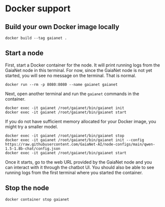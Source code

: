 # Docker support

## Build your own Docker image locally

```
docker build --tag gaianet .
```

## Start a node

First, start a Docker container for the node. It will print running logs from the GaiaNet node in this terminal. For now, since the GaiaNet node is not yet started, you will see no message on the terminal. That is normal.

```
docker run --rm -p 8080:8080 --name gaianet gaianet
```

Next, open another terminal and run the `gaianet` commands in the container.

```
docker exec -it gaianet /root/gaianet/bin/gaianet init
docker exec -it gaianet /root/gaianet/bin/gaianet start
```

If you do not have sufficient memory allocated for your Docker image, you might try a smaller model.

```
docker exec -it gaianet /root/gaianet/bin/gaianet stop
docker exec -it gaianet /root/gaianet/bin/gaianet init --config https://raw.githubusercontent.com/GaiaNet-AI/node-configs/main/qwen-1.5-1.8b-chat/config.json
docker exec -it gaianet /root/gaianet/bin/gaianet start
```

Once it starts, go to the web URL provided by the GaiaNet node and you can interact with it through the chatbot UI. You should also be able to see running logs from the first terminal where you started the container.

## Stop the node

```
docker container stop gaianet
```


